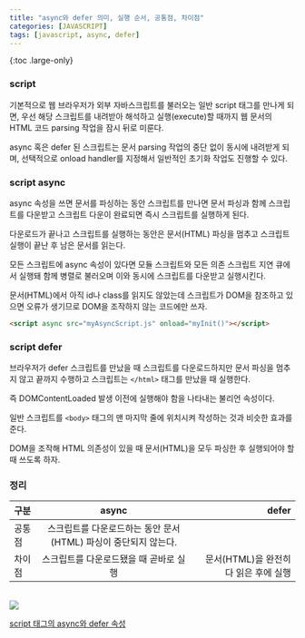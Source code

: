 ```yaml
---
title: "async와 defer 의미, 실행 순서, 공통점, 차이점"
categories: [JAVASCRIPT]
tags: [javascript, async, defer]
---
```


{:toc .large-only}

### script

기본적으로 웹 브라우저가 외부 자바스크립트를 불러오는 일반 script 태그를 만나게 되면, 우선 해당 스크립트를 내려받아 해석하고 실행(execute)할 때까지 웹 문서의 HTML 코드 parsing 작업을 잠시 뒤로 미룬다.

async 혹은 defer 된 스크립트는 문서 parsing 작업의 중단 없이 동시에 내려받게 되며, 선택적으로 onload handler를 지정해서 일반적인 초기화 작업도 진행할 수 있다.

### script async

async 속성을 쓰면 문서를 파싱하는 동안 스크립트를 만나면 문서 파싱과 함께 스크립트를 다운받고 스크립트 다운이 완료되면 즉시 스크립트를 실행하게 된다.

다운로드가 끝나고 스크립트를 실행하는 동안은 문서(HTML) 파싱을 멈추고 스크립트 실행이 끝난 후 남은 문서를 읽는다.

모든 스크립트에 async 속성이 있다면 모듈 스크립트와 모든 의존 스크립트 지연 큐에서 실행돼 함께 병렬로 불러오며 이와 동시에 스크립트를 다운받고 실행시킨다.

문서(HTML)에서 아직 id나 class를 읽지도 않았는데 스크립트가 DOM을 참조하고 있으면 오류가 생기므로 DOM을 조작하지 않는 코드에만 쓰자.

```html
<script async src="myAsyncScript.js" onload="myInit()"></script>
```

### script defer

브라우저가 defer 스크립트를 만났을 때 스크립트를 다운로드하지만 문서 파싱을 멈추지 않고 끝까지 수행하고 스크립트는 `</html>` 태그를 만났을 때 실행한다.

즉 DOMContentLoaded 발생 이전에 실행해야 함을 나타내는 불리언 속성이다.

일반 스크립트를 `<body>` 태그의 맨 마지막 줄에 위치시켜 작성하는 것과 비슷한 효과를 준다.

DOM을 조작해 HTML 의존성이 있을 때 문서(HTML)을 모두 파싱한 후 실행되어야 할 때 쓰도록 하자.

### 정리

| 구분   |                              async                              |                                 defer |
| ------ | :-------------------------------------------------------------: | ------------------------------------: |
| 공통점 | 스크립트를 다운로드하는 동안 문서(HTML) 파싱이 중단되지 않는다. |
| 차이점 |             스크립트를 다운로드됐을 때 곧바로 실행              | 문서(HTML)을 완전히 다 읽은 후에 실행 |

<br/>

<img src="https://appletree.or.kr/blog/images/javascript_execution.jpg">

<br/>

[](https://webroadcast.tistory.com/15)

[script 태그의 async와 defer 속성](https://appletree.or.kr/blog/web-development/javascript/script-%ED%83%9C%EA%B7%B8%EC%9D%98-async%EC%99%80-defer-%EC%86%8D%EC%84%B1/)

